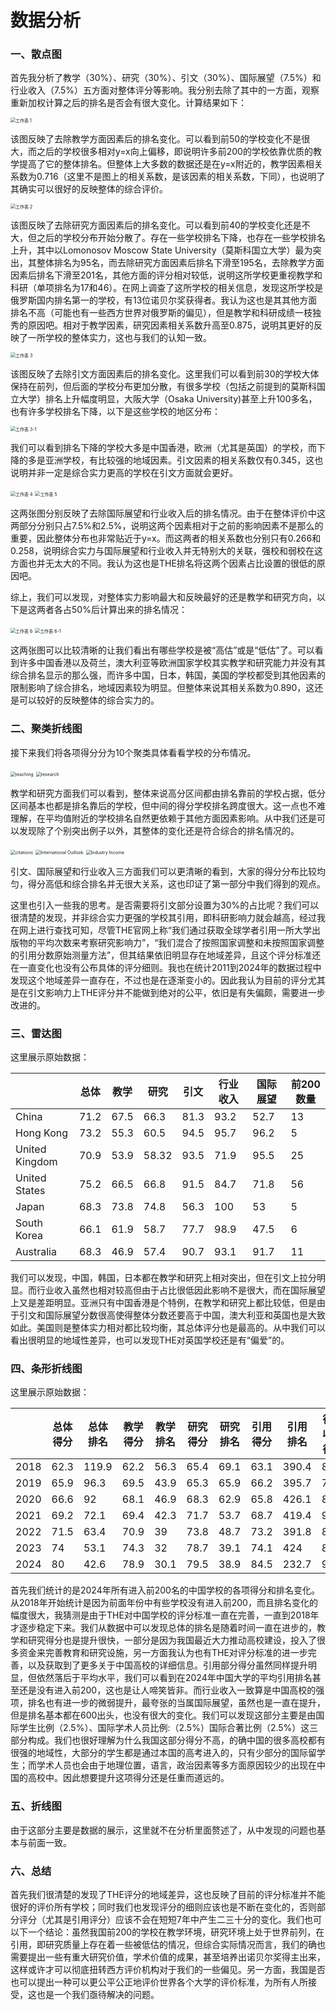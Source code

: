 # 数据分析

### 一、散点图

首先我分析了教学（30%）、研究（30%）、引文（30%）、国际展望（7.5%）和行业收入（7.5%）五方面对整体评分等影响。我分别去除了其中的一方面，观察重新加权计算之后的排名是否会有很大变化。计算结果如下：

<img src="工作表 1.png" alt="工作表 1" style="zoom:50%; " />

该图反映了去除教学方面因素后的排名变化。可以看到前50的学校变化不是很大，而之后的学校很多相对y=x向上偏移，即说明许多前200的学校依靠优质的教学提高了它的整体排名。但整体上大多数的数据还是在y=x附近的，教学因素相关系数为0.716（这里不是图上的相关系数，是该因素的相关系数，下同），也说明了其确实可以很好的反映整体的综合评价。

<img src="工作表 2.png" alt="工作表 2" style="zoom:50%; " />

该图反映了去除研究方面因素后的排名变化。可以看到前40的学校变化还是不大，但之后的学校分布开始分散了。存在一些学校排名下降，也存在一些学校排名上升，其中以Lomonosov Moscow  State University（莫斯科国立大学）最为突出，其整体排名为95名，而去除研究方面因素后排名下滑至195名，去除教学方面因素后排名下滑至201名，其他方面的评分相对较低，说明这所学校更重视教学和科研（单项排名为17和46）。在网上调查了这所学校的相关信息，发现这所学校是俄罗斯国内排名第一的学校，有13位诺贝尔奖获得者。我认为这也是其其他方面排名不高（可能也有一些西方世界对俄罗斯的偏见），但是教学和科研成绩一枝独秀的原因吧。相对于教学因素，研究因素相关系数升高至0.875，说明其更好的反映了一所学校的整体实力，这也与我们的认知一致。

<img src="工作表 3.png" alt="工作表 3" style="zoom:50%; " />

该图反映了去除引文方面因素后的排名变化。这里我们可以看到前30的学校大体保持在前列，但后面的学校分布更加分散，有很多学校（包括之前提到的莫斯科国立大学）排名上升幅度明显，大阪大学（Osaka University)甚至上升100多名，也有许多学校排名下降，以下是这些学校的地区分布：

<img src="工作表 3-1.png" alt="工作表 3-1" style="zoom:50%; " />

我们可以看到排名下降的学校大多是中国香港，欧洲（尤其是英国）的学校，而下降的多是亚洲学校，有比较强的地域因素。引文因素的相关系数仅有0.345，这也说明并非一定是综合实力更高的学校在引文方面就会更好。

<img src="工作表 4.png" alt="工作表 4" style="zoom:50%; " />

<img src="工作表 5.png" alt="工作表 5" style="zoom:50%; " />

这两张图分别反映了去除国际展望和行业收入后的排名情况。由于在整体评价中这两部分分别只占7.5%和2.5%，说明这两个因素相对于之前的影响因素不是那么的重要，因此整体分布也非常贴近于y=x。而这两者的相关系数也分别只有0.266和0.258，说明综合实力与国际展望和行业收入并无特别大的关联，强校和弱校在这方面也并无太大的不同。我认为这也是THE排名将这两个因素占比设置的很低的原因吧。

综上，我们可以发现，对整体实力影响最大和反映最好的还是教学和研究方向，以下是这两者各占50%后计算出来的排名情况：

<img src="工作表 6.png" alt="工作表 6" style="zoom:50%; " />

<img src="工作表 6-1.png" alt="工作表 6-1" style="zoom:50%; " />

这两张图可以比较清晰的让我们看出有哪些学校是被“高估”或是“低估”了。可以看到许多中国香港以及荷兰，澳大利亚等欧洲国家学校其实教学和研究能力并没有其综合排名显示的那么强，而许多中国，日本，韩国，美国的学校都受到其他因素的限制影响了综合排名，地域因素较为明显。但整体来说其相关系数为0.890，这还是可以较好的反映整体的综合实力的。

### 二、聚类折线图

接下来我们将各项得分分为10个聚类具体看看学校的分布情况。

<img src="teaching.png" alt="teaching" style="zoom:50%; " />

<img src="research.png" alt="research" style="zoom:50%; " />

教学和研究方面我们可以看到，整体来说高分区间都由排名靠前的学校占据，低分区间基本也都是排名靠后的学校，但中间的得分学校排名跨度很大。这一点也不难理解，在平均值附近的学校排名自然更依赖于其他方面因素影响。从中我们还是可以发现除了个别突出例子以外，其整体的变化还是符合综合的排名情况的。

<img src="citations.png" alt="citations" style="zoom:50%; " />

<img src="International Outlook.png" alt="International Outlook" style="zoom:50%; " />

<img src="Industry Income.png" alt="Industry Income" style="zoom:50%; " />

引文、国际展望和行业收入三方面我们可以更清晰的看到，大家的得分分布比较均匀，得分高低和综合排名并无很大关系，这也印证了第一部分中我们得到的观点。

这里也引入一些我的思考。是否需要将引文部分设置为30%的占比呢？我们可以很清楚的发现，并非综合实力更强的学校其引用，即科研影响力就会越高，经过我在网上进行查找可知，尽管THE官网上称“我们通过获取全球学者引用一所大学出版物的平均次数来考察研究影响力”，“我们混合了按照国家调整和未按照国家调整的引用分数原始测量方法”，但其结果依旧明显存在地域差异，且这个评分标准还在一直变化也没有公布具体的评分细则。我也在统计2011到2024年的数据过程中发现这个地域差异一直存在，不过也是在逐渐变小的。因此我认为目前的评分尤其是在引文影响力上THE评分并不能做到绝对的公平，依旧是有失偏颇，需要进一步改进的。

### 三、雷达图

这里展示原始数据：

|                | 总体 | 教学 | 研究  | 引文 | 行业收入 | 国际展望 | 前200数量 |
| -------------- | ---- | ---- | ----- | ---- | -------- | -------- | --------- |
| China          | 71.2 | 67.5 | 66.3  | 81.3 | 93.2     | 52.7     | 13        |
| Hong Kong      | 73.2 | 55.3 | 60.5  | 94.5 | 95.7     | 96.2     | 5         |
| United Kingdom | 70.9 | 53.9 | 58.32 | 93.5 | 71.9     | 95.5     | 25        |
| United States  | 75.2 | 66.5 | 66.8  | 91.5 | 84.7     | 71.8     | 56        |
| Japan          | 68.3 | 73.8 | 74.8  | 56.3 | 100      | 53       | 5         |
| South Korea    | 66.1 | 61.9 | 58.7  | 77.7 | 98.9     | 47.5     | 6         |
| Australia      | 68.3 | 46.9 | 57.4  | 90.7 | 93.1     | 91.7     | 11        |

我们可以发现，中国，韩国，日本都在教学和研究上相对突出，但在引文上拉分明显。而行业收入虽然也相对较高但由于占比很低因此影响不是很大，而在国际展望上又是差距明显。亚洲只有中国香港是个特例，在教学和研究上都比较低，但是由于引文和国际展望分数很高使得整体分数还要高于中国，澳大利亚和英国也是大致如此。美国则是整体实力相对都比较均衡，其总体评分也是最高的。从中我们可以看出很明显的地域性差异，也可以发现THE对英国学校还是有“偏爱”的。

### 四、条形折线图

这里展示原始数据：

|      | 总体得分 | 总体排名 | 教学得分 | 教学排名 | 研究得分 | 研究排名 | 引用得分 | 引用排名 | 行业收入得分 | 行业收入排名 | 国际展望得分 | 国际展望排名 |
| ---- | -------- | -------- | -------- | -------- | -------- | -------- | -------- | -------- | ------------ | ------------ | ------------ | ------------ |
| 2018 | 62.3     | 119.9    | 62.2     | 56.3     | 65.4     | 69.1     | 63.1     | 390.4    | 84.4         | 82.1         | 39           | 627.3        |
| 2019 | 65.9     | 96.3     | 69.5     | 43.9     | 65.3     | 65.9     | 66.2     | 395.7    | 78.6         | 130.9        | 48.1         | 548.1        |
| 2020 | 66.6     | 92       | 68.1     | 46.9     | 68.3     | 62.9     | 65.8     | 426.1    | 87.1         | 77.7         | 50.4         | 561.1        |
| 2021 | 69.2     | 72.1     | 69.4     | 42.3     | 71.7     | 53.7     | 68.7     | 419.4    | 90           | 71.3         | 52.3         | 571.6        |
| 2022 | 71.5     | 63.4     | 70.9     | 39       | 73.8     | 48.7     | 73.2     | 391.8    | 88.7         | 81.9         | 52           | 622.1        |
| 2023 | 74       | 53.1     | 74.3     | 32       | 78.7     | 39.1     | 74.1     | 424      | 89.4         | 73.6         | 48.8         | 740.7        |
| 2024 | 80       | 42.6     | 78.9     | 30.1     | 79.5     | 38.9     | 84.5     | 232.7    | 98           | 73.7         | 58.8         | 623.3        |

首先我们统计的是2024年所有进入前200名的中国学校的各项得分和排名变化。从2018年开始统计是因为前面年份中有些学校没有进入前200，而且排名变化的幅度很大，我猜测是由于THE对中国学校的评分标准一直在完善，一直到2018年才逐步稳定下来。我们从数据中可以发现总体的排名是随着时间一直在进步的，教学和研究得分也是提升很快，一部分是因为我国最近大力推动高校建设，投入了很多资金来完善教育和研究设施，另一方面我认为也有THE对评分标准的进一步完善，以及获取到了更多关于中国高校的详细信息。引用部分得分虽然同样提升明显，但依然落后于平均水平，我们可以看到在2024年中国大学的平均引用排名甚至还是没有进入前200，这也是让人啼笑皆非。而行业收入一致算是中国高校的强项，排名也有进一步的微弱提升，最夸张的当属国际展望，虽然也是一直在提升，但是排名基本都在600出头，也没有很大的变化。我们可以发现这部分主要是由国际学生比例（2.5%）、国际学术人员比例:（2.5%）国际合著比例（2.5%）这三部分构成。我们也很好理解为什么我国这部分得分不高，的确中国的很多高校都有很强的地域性，大部分的学生都是通过本国的高考进入的，只有少部分的国际留学生；而学术人员也会由于地理位置，语言，政治因素等多方面原因较少的出现在中国的高校中。因此想要提升这项得分还是任重而道远的。

### 五、折线图

由于这部分主要是数据的展示，这里就不在分析里面赘述了，从中发现的问题也基本与前面一致。

### 六、总结

首先我们很清楚的发现了THE评分的地域差异，这也反映了目前的评分标准并不能很好的评价所有学校；同时我们也发现评分的细则应该也是不断在变化的，否则部分评分（尤其是引用评分）应该不会在短短7年中产生二三十分的变化。我们也可以下一个结论：虽然我国前200的学校在教学环境，研究环境上处于世界前列，在引用，即研究质量上存在着一些被低估的情况，但综合实际情况而言，我们的确也需要提出一些有重大研究价值，学术价值的成果，甚至培养出诺贝尔奖得主出来，这样或许才可以彻底扭转西方评价机构对于我们的一些偏见。另一方面，我国是否也可以提出一种可以更公平公正地评价世界各个大学的评价标准，为所有人所接受，这也是一个我们亟待解决的问题。
